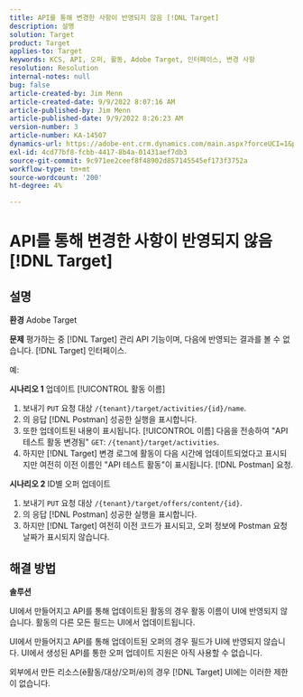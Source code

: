 ```yaml
---
title: API를 통해 변경한 사항이 반영되지 않음 [!DNL Target]
description: 설명
solution: Target
product: Target
applies-to: Target
keywords: KCS, API, 오퍼, 활동, Adobe Target, 인터페이스, 변경 사항
resolution: Resolution
internal-notes: null
bug: false
article-created-by: Jim Menn
article-created-date: 9/9/2022 8:07:16 AM
article-published-by: Jim Menn
article-published-date: 9/9/2022 8:26:23 AM
version-number: 3
article-number: KA-14507
dynamics-url: https://adobe-ent.crm.dynamics.com/main.aspx?forceUCI=1&pagetype=entityrecord&etn=knowledgearticle&id=ccc21268-1630-ed11-9db1-0022480866ad
exl-id: 4cd77bf8-fcbb-4417-8b4a-01431aef7db3
source-git-commit: 9c971ee2ceef8f48902d857145545ef173f3752a
workflow-type: tm+mt
source-wordcount: '200'
ht-degree: 4%

---
```


# API를 통해 변경한 사항이 반영되지 않음 [!DNL Target]

## 설명


<b>환경</b>
Adobe Target

<b>문제</b>
평가하는 중 [!DNL Target] 관리 API 기능이며, 다음에 반영되는 결과를 볼 수 없습니다. [!DNL Target] 인터페이스.

예:

<b>시나리오 1</b>
업데이트 [!UICONTROL 활동 이름]

1. 보내기 `PUT` 요청 대상 `/{tenant}/target/activities/{id}/name`.
2. 의 응답 [!DNL Postman] 성공한 실행을 표시합니다.
3. 또한 업데이트된 내용이 표시됩니다. [!UICONTROL 이름] 다음을 전송하여 &quot;API 테스트 활동 변경됨&quot; `GET`: `/{tenant}/target/activities`.
4. 하지만 [!DNL Target] 변경 로그에 활동이 다음 시간에 업데이트되었다고 표시되지만 여전히 이전 이름인 &quot;API 테스트 활동&quot;이 표시됩니다. [!DNL Postman] 요청.


<b>시나리오 2</b>
ID별 오퍼 업데이트

1. 보내기 `PUT` 요청 대상 `/{tenant}/target/offers/content/{id}`.
2. 의 응답 [!DNL Postman] 성공한 실행을 표시합니다.
3. 하지만 [!DNL Target] 여전히 이전 코드가 표시되고, 오퍼 정보에 Postman 요청 날짜가 표시되지 않습니다.







## 해결 방법


<b>솔루션</b>

UI에서 만들어지고 API를 통해 업데이트된 활동의 경우 활동 이름이 UI에 반영되지 않습니다. 활동의 다른 모든 필드는 UI에서 업데이트됩니다.

UI에서 만들어지고 API를 통해 업데이트된 오퍼의 경우 필드가 UI에 반영되지 않습니다. UI에서 생성된 API를 통한 오퍼 업데이트 지원은 아직 사용할 수 없습니다.

외부에서 만든 리소스(ё활동/대상/오퍼/ё)의 경우 [!DNL Target] UI에는 이러한 제한이 없습니다.
